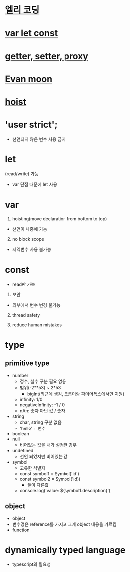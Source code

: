 # [엘리 코딩](https://www.youtube.com/watch?v=OCCpGh4ujb8&list=PLv2d7VI9OotTVOL4QmPfvJWPJvkmv6h-2&index=3)
# [var let const](https://mingcoder.me/2020/02/25/Programming/JavaScript/var-let-const/)
# [getter, setter, proxy](https://www.zerocho.com/category/JavaScript/post/5a6578a3c994bd001ba0f9d9)
# [Evan moon](https://evan-moon.github.io/2019/06/18/javascript-let-const/)

# [hoist](https://gmlwjd9405.github.io/2019/04/22/javascript-hoisting.html)

# 'user strict';
* 선언되지 않은 변수 사용 금지

# let
(read/write) 가능
* var 단점 때문에 let 사용

# var
1. hoisting(move declaration from bottom to top)
  * 선언이 나중에 가능
2. no block scope
  * 지역변수 사용 불가능
  
# const
* read만 가능
1. 보안
  * 외부에서 변수 변경 불가능

2. thread safety

3. reduce human mistakes



# type
## primitive type
* number
  * 정수, 실수 구분 필요 없음
  * 범위(-2**53) ~ 2*53
    * bigInt(최근에 생김, 크롬이랑 파이어폭스에서만 지원)
  * infinity: 1/0
  * negativeInfinity: -1 / 0
  * nAn: 숫자 아닌 값 / 숫자
* string
  * char, string 구분 없음
  * 'hello' + 변수
* boolean
* null
  * 비어있는 값을 내가 설정한 경우
* undefined
  * 선언 되었지만 비어있는 값
* symbol
  * 고유한 식별자
  * const symbol1 = Symbol('id')
  * const symbol2 = Symbol('id))
    * 둘이 다른값
  * console.log('value: ${symbol1.description}')

## object
* object
 * 변수명은 reference를 가지고 그게 object 내용을 가르킴
* function


# dynamically typed language
* typescript의 필요성
